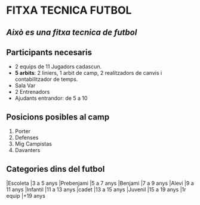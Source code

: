 # FITXA TECNICA FUTBOL

## *Això es una fitxa tecnica de futbol*

## Participants necesaris

- 2 equips de 11 Jugadors cadascun.
- **5 arbits**: 2 liniers, 1 arbit de camp, 2 realitzadors de canvis i contabilitzador de temps.
- Sala Var
- 2 Entrenadors
- Ajudants entrandor: de 5 a 10

## Posicions posibles al camp

1. Porter 
2. Defenses
3. Mig Campistas 
4. Davanters

## Categories dins del futbol
|Escoleta           |3 a 5 anys
|Prebenjami         |5 a 7 anys
|Benjami            |7 a 9 anys
|Alevi              |9 a 11 anys 
|Infantil           |11 a 13 anys
|cadet              |13 a 15 anys 
|Juvenil            |15 a 19 anys
|1r equip           |+19 anys
